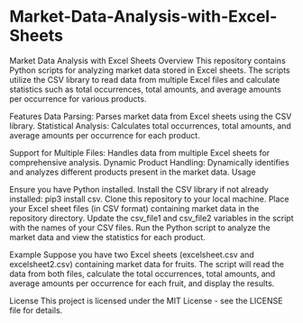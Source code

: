 # Market-Data-Analysis-with-Excel-Sheets
Market Data Analysis with Excel Sheets Overview This repository contains Python scripts for analyzing market data stored in Excel sheets. The scripts utilize the CSV library to read data from multiple Excel files and calculate statistics such as total occurrences, total amounts, and average amounts per occurrence for various products.  



Features
Data Parsing: Parses market data from Excel sheets using the CSV library.
Statistical Analysis: Calculates total occurrences, total amounts, and average amounts per occurrence for each product.

Support for Multiple Files: Handles data from multiple Excel sheets for comprehensive analysis.
Dynamic Product Handling: Dynamically identifies and analyzes different products present in the market data.
Usage

Ensure you have Python installed.
Install the CSV library if not already installed: pip3 install csv.
Clone this repository to your local machine.
Place your Excel sheet files (in CSV format) containing market data in the repository directory.
Update the csv_file1 and csv_file2 variables in the script with the names of your CSV files.
Run the Python script to analyze the market data and view the statistics for each product.

Example
Suppose you have two Excel sheets (excelsheet.csv and excelsheet2.csv) containing market data for fruits. The script will read the data from both files, calculate the total occurrences, total amounts, and average amounts per occurrence for each fruit, and display the results.

License
This project is licensed under the MIT License - see the LICENSE file for details.

